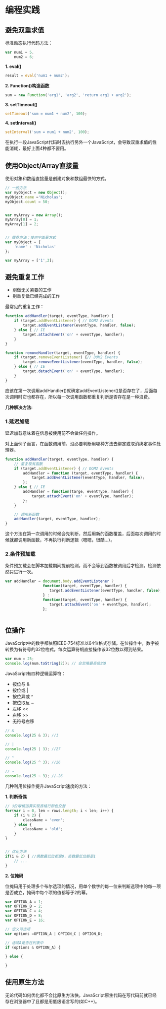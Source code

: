 # 编程实践

## 避免双重求值

标准动态执行代码方法：

```javascript
var num1 = 5,
	num2 = 6;
```

**1. eval()**

```javascript
result = eval('num1 + num2');
```

**2. Function()构造函数**

```javascript
sum = new Function('arg1', 'arg2', 'return arg1 + arg2');
```

**3. setTimeout()**

```javascript
setTimeout('sum = num1 + num2', 100);
```

**4. setInterval()**

```javascript
setInterval('sum = num1 + num2', 100);
```

在执行一段JavaScript代码时去执行另外一个JavaScript，会导致双重求值的性能消耗，最好上面4种都不要用。


## 使用Object/Array直接量

使用对象和数组直接量是创建对象和数组最快的方式。

```javascript
// 一般方法
var myObject = new Object();
myObject.name ='Nicholas';
myObject.count = 50;


var myArray = new Array();
myArray[0] = 1;
myArray[1] = 2;


// 推荐方法：使用字面量方式
var myObject = {
    'name' : 'Nicholas'
};

var myArray = ['1',2];
```



## 避免重复工作

- 别做无关紧要的工作
- 别重复做已经完成的工作


最常见的重复工作：

```javascript
function addHandler(target, eventType, handler) {
	if (target.addEventListener) { // DOM2 Events
		target.addEventListener(eventType, handler, false);
	} else { // IE
		target.attachEvent('on' + eventType, handler);
	}
}

function removeHandler(target, eventType, handler) {
	if (target.removeEventListener) {// DOM2 Events 
		target.removeEventListener(eventType, handler, false);
	} else { // IE
		target.detachEvent('on' + eventType, handler);
	}	
}
```

应该在第一次调用addHandler()就确定addEventListener()是否存在了，后面每次调用时它也都存在，所以每一次调用函数都重复判断是否存在是一种浪费。


**几种解决方法:**

### 1.延迟加载

延迟加载意味着在信息被使用前不会做任何操作。

对上面例子而言，在函数调用前，没必要判断用哪种方法去绑定或取消绑定事件处理器。

```javascript
function addHandler(target, eventType, handler) {
	// 重复现有函数
	if (target.addEventListener) { // DOM2 Events
		addHandler = function (target, eventType, handler) {
			target.addEventListener(eventType, handler, false);
		};
	} else { // IE
		addHandler = function(targe, eventType, handler) {
			target.attachEvent('on' + eventType, handler);
		};
	}

	// 调用新函数
	addHandler(target, eventType, handler);
}
```

这个方法在第一次调用的时候会先判断，然后用新的函数覆盖，后面每次调用的时候就都调用新函数，不再执行判断逻辑（嗯嗯，很酷...）。

### 2.条件预加载

条件预加载会在脚本加载期间提前检测，而不会等到函数被调用后才检测。检测依然只进行一次。

```javascript
var addHandler = document.body.addEventListener ? 
				 function(target, eventType, handler) {
					target.addEventListener(eventType, handler, false);
				 } :
				 function(target, eventType, handler) {
					target.attachEvent('on' + eventType, handler);	
				 };
				 
```

## 位操作

JavaScript中的数字都依照IEEE-754标准以64位格式存储。在位操作中，数字被转换为有符号的32位格式，每次运算符胡直接操作该32位数以得到结果。

```javascript
var num = 25;
console.log(num.toString(2)); // 会忽略最高位的0
```


JavaScript有四种逻辑运算符：

- 按位与 &
- 按位或 |
- 按位异或 ^
- 按位取反 ~
- 左移 <<
- 右移 >>
- 无符号右移

```javascript
// &
console.log(25 & 3); //1

// |
console.log(25 | 3); //27

// ^
console.log(25 ^ 3); //26

// ~
console.log(25 ~ 3); //-26

```

几种利用位操作提升JavaScript速度的方法：

**1. 判断奇偶**

```javascript
// 对2取模运算实现表格行颜色交替
for(var i = 0, len = rows.length; i < len; i++) {
	if (i % 2) {
		className = 'even';
	} else {
		className = 'old';
	}
}


// 优化方法 
if(i & 2) { //偶数最低位都是0，奇数最低位都是1
	// ...
}

```


**2. 位掩码**

位掩码用于处理多个布尔选项的情况，用单个数字的每一位来判断选项中的每一项是否成立，掩码中每个项的值都等于2的幂。

```javascript
var OPTION_A = 1; 
var OPTION_B = 2; 
var OPTION_C = 4; 
var OPTION_D = 8; 
var OPTION_E = 16; 

// 定义可选项
var options =OPTION_A | OPTION_C | OPTION_D; 

// 选项A是否在列表中
if (options & OPTION_A) {
	
} else {

}

```

## 使用原生方法

无论代码如何优化都不会比原生方法快。JavaScript原生代码在写代码前就已经存在浏览器中了且都是用低级语言写的(如C++)。

